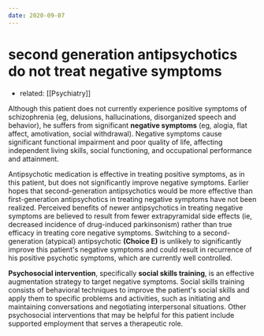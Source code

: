 ```yaml
---
date: 2020-09-07
---
```


# second generation antipsychotics do not treat negative symptoms

- related: [[Psychiatry]]

Although this patient does not currently experience positive symptoms of schizophrenia (eg, delusions, hallucinations, disorganized speech and behavior), he suffers from significant **negative symptoms** (eg, alogia, flat affect, amotivation, social withdrawal).  Negative symptoms cause significant functional impairment and poor quality of life, affecting independent living skills, social functioning, and occupational performance and attainment.

Antipsychotic medication is effective in treating positive symptoms, as in this patient, but does not significantly improve negative symptoms.  Earlier hopes that second-generation antipsychotics would be more effective than first-generation antipsychotics in treating negative symptoms have not been realized.  Perceived benefits of newer antipsychotics in treating negative symptoms are believed to result from fewer extrapyramidal side effects (ie, decreased incidence of drug-induced parkinsonism) rather than true efficacy in treating core negative symptoms.  Switching to a second-generation (atypical) antipsychotic **(Choice E)** is unlikely to significantly improve this patient's negative symptoms and could result in recurrence of his positive psychotic symptoms, which are currently well controlled.

**Psychosocial intervention**, specifically **social skills training**, is an effective augmentation strategy to target negative symptoms.  Social skills training consists of behavioral techniques to improve the patient's social skills and apply them to specific problems and activities, such as initiating and maintaining conversations and negotiating interpersonal situations.  Other psychosocial interventions that may be helpful for this patient include supported employment that serves a therapeutic role.
